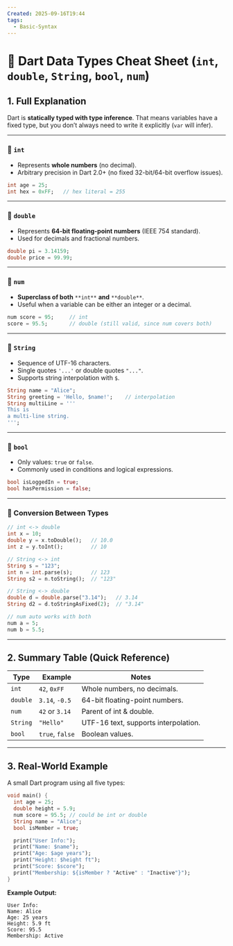 ```yaml
---
Created: 2025-09-16T19:44
tags:
  - Basic-Syntax
---
```

# 🔢 Dart Data Types Cheat Sheet (`int`, `double`, `String`, `bool`, `num`)

## 1. Full Explanation

Dart is **statically typed with type inference**. That means variables have a fixed type, but you don’t always need to write it explicitly (`var` will infer).

---

### 🔹 `int`

- Represents **whole numbers** (no decimal).
- Arbitrary precision in Dart 2.0+ (no fixed 32-bit/64-bit overflow issues).

```Dart
int age = 25;
int hex = 0xFF;   // hex literal = 255

```

---

### 🔹 `double`

- Represents **64-bit floating-point numbers** (IEEE 754 standard).
- Used for decimals and fractional numbers.

```Dart
double pi = 3.14159;
double price = 99.99;

```

---

### 🔹 `num`

- **Superclass of both** `**int**` **and** `**double**`.
- Useful when a variable can be either an integer or a decimal.

```Dart
num score = 95;     // int
score = 95.5;       // double (still valid, since num covers both)

```

---

### 🔹 `String`

- Sequence of UTF-16 characters.
- Single quotes `'...'` or double quotes `"..."`.
- Supports string interpolation with `$`.

```Dart
String name = "Alice";
String greeting = 'Hello, $name!';    // interpolation
String multiLine = '''
This is
a multi-line string.
''';

```

---

### 🔹 `bool`

- Only values: `true` or `false`.
- Commonly used in conditions and logical expressions.

```Dart
bool isLoggedIn = true;
bool hasPermission = false;

```

---

### 🔹 Conversion Between Types

```Dart
// int <-> double
int x = 10;
double y = x.toDouble();   // 10.0
int z = y.toInt();         // 10

// String <-> int
String s = "123";
int n = int.parse(s);      // 123
String s2 = n.toString();  // "123"

// String <-> double
double d = double.parse("3.14");   // 3.14
String d2 = d.toStringAsFixed(2);  // "3.14"

// num auto works with both
num a = 5;
num b = 5.5;

```

---

## 2. Summary Table (Quick Reference)

|Type|Example|Notes|
|---|---|---|
|`int`|`42`, `0xFF`|Whole numbers, no decimals.|
|`double`|`3.14`, `-0.5`|64-bit floating-point numbers.|
|`num`|`42` or `3.14`|Parent of int & double.|
|`String`|`"Hello"`|UTF-16 text, supports interpolation.|
|`bool`|`true`, `false`|Boolean values.|

---

## 3. Real-World Example

A small Dart program using all five types:

```Dart
void main() {
  int age = 25;
  double height = 5.9;
  num score = 95.5; // could be int or double
  String name = "Alice";
  bool isMember = true;

  print("User Info:");
  print("Name: $name");
  print("Age: $age years");
  print("Height: $height ft");
  print("Score: $score");
  print("Membership: ${isMember ? "Active" : "Inactive"}");
}

```

**Example Output:**

```Plain
User Info:
Name: Alice
Age: 25 years
Height: 5.9 ft
Score: 95.5
Membership: Active

```